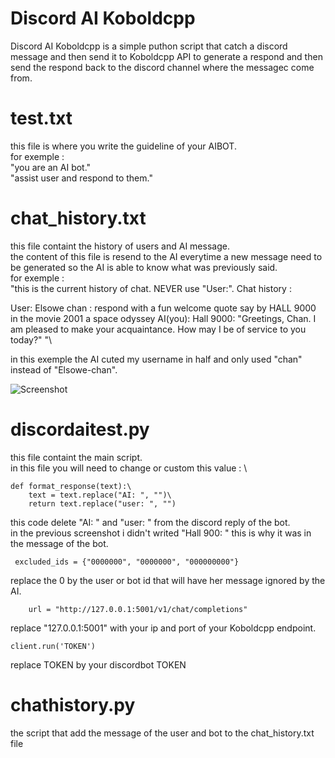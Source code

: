 # Discord AI Koboldcpp

Discord AI Koboldcpp is a simple puthon script that catch a discord message and then send it to Koboldcpp API to generate a respond and then send the respond back to the discord channel where the messagec come from.

# test.txt
this file is where you write the guideline of your AIBOT.
\
for exemple :\
"you are an AI bot."
\
"assist user and respond to them."

# chat_history.txt
this file containt the history of users and AI message.
\
the content of this file is resend to the AI everytime a new message need to be generated so the AI is able to know what was previously said.
\
for exemple :\
"this is the current history of chat. 
NEVER use "User:".
Chat history :

User: Elsowe chan : respond with a fun welcome quote say by HALL 9000 in the movie 2001 a space odyssey
AI(you): Hall 9000: "Greetings, Chan. I am pleased to make your acquaintance. How may I be of service to you today?"
"\

in this exemple the AI cuted my username in half and only used "chan" instead of "Elsowe-chan".

![Screenshot](https://imgur.com/hPbnEVs.png)

# discordaitest.py
this file containt the main script.\
in this file you will need to change or custom this value : \

```
def format_response(text):\
    text = text.replace("AI: ", "")\
    return text.replace("user: ", "")
```

this code delete "AI: " and "user: " from the discord reply of the bot.\
in the previous screenshot i didn't writed "Hall 900: " this is why it was in the message of the bot.
```
 excluded_ids = {"0000000", "0000000", "000000000"}
```
replace the 0 by the user or bot id that will have her message ignored by the AI.

```
    url = "http://127.0.0.1:5001/v1/chat/completions"
```
replace "127.0.0.1:5001" with your ip and port of your Koboldcpp endpoint.

```
client.run('TOKEN')
```
replace TOKEN by your discordbot TOKEN

# chathistory.py
the script that add the message of the user and bot to the chat_history.txt file
